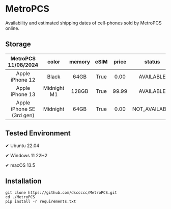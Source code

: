 # MetroPCS
Availability and estimated shipping dates of cell-phones sold by MetroPCS online.
## Storage
|MetroPCS 11/08/2024|color|memory|eSIM|price|status|shipping from|shipping to|
|:--:|:--:|:--:|:--:|:--:|:--:|:--:|:--:|
|Apple iPhone 12|Black|64GB|True|0.00|AVAILABLE|11/08/2024|11/12/2024|
|Apple iPhone 13|Midnight M1|128GB|True|99.99|AVAILABLE|11/08/2024|11/12/2024|
|Apple iPhone SE (3rd gen)|Midnight|64GB|True|0.00|NOT_AVAILABLE|11/15/2024|11/21/2024|

## Tested Environment
✔ Ubuntu 22.04

✔ Windows 11 22H2

✔ macOS 13.5
## Installation
```
git clone https://github.com/dsccccc/MetroPCS.git
cd ./MetroPCS
pip install -r requirements.txt
```
